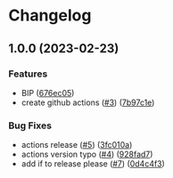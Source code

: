 # Changelog

## 1.0.0 (2023-02-23)


### Features

* BIP ([676ec05](https://github.com/mattvioli/bigint-precision/commit/676ec05c5abd8dfcdbcca58ce66b69fc0bd8ad65))
* create github actions ([#3](https://github.com/mattvioli/bigint-precision/issues/3)) ([7b97c1e](https://github.com/mattvioli/bigint-precision/commit/7b97c1e414d5b4fbad1f83fc1e13a0cf74fe323f))


### Bug Fixes

* actions release ([#5](https://github.com/mattvioli/bigint-precision/issues/5)) ([3fc010a](https://github.com/mattvioli/bigint-precision/commit/3fc010a0f6d761d5020a2aefe8903f85fd8143ba))
* actions version typo ([#4](https://github.com/mattvioli/bigint-precision/issues/4)) ([928fad7](https://github.com/mattvioli/bigint-precision/commit/928fad74f977a8e833dd61c2a7a2707b492a8fbe))
* add if to release please ([#7](https://github.com/mattvioli/bigint-precision/issues/7)) ([0d4c4f3](https://github.com/mattvioli/bigint-precision/commit/0d4c4f32421ff3789509d1b67b201191875ce83a))
